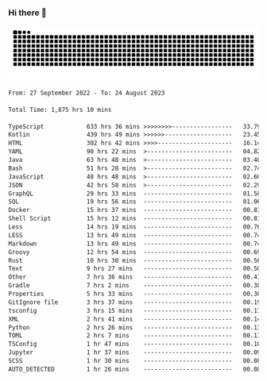 ### Hi there 👋

<picture>
  <source media="(prefers-color-scheme: dark)" srcset="https://raw.githubusercontent.com/heyline/heyline/output/github-contribution-grid-snake-dark.svg">
  <source media="(prefers-color-scheme: light)" srcset="https://raw.githubusercontent.com/heyline/heyline/output/github-contribution-grid-snake.svg">
  <img alt="github contribution grid snake animation" src="https://raw.githubusercontent.com/heyline/heyline/output/github-contribution-grid-snake.svg">
</picture>

<!--START_SECTION:waka-->

```txt
From: 27 September 2022 - To: 24 August 2023

Total Time: 1,875 hrs 10 mins

TypeScript            633 hrs 36 mins >>>>>>>>-----------------   33.79 %
Kotlin                439 hrs 49 mins >>>>>>-------------------   23.45 %
HTML                  302 hrs 42 mins >>>>---------------------   16.14 %
YAML                  90 hrs 22 mins  >------------------------   04.82 %
Java                  63 hrs 48 mins  >------------------------   03.40 %
Bash                  51 hrs 28 mins  >------------------------   02.74 %
JavaScript            48 hrs 48 mins  >------------------------   02.60 %
JSON                  42 hrs 58 mins  >------------------------   02.29 %
GraphQL               29 hrs 33 mins  -------------------------   01.58 %
SQL                   19 hrs 56 mins  -------------------------   01.06 %
Docker                15 hrs 37 mins  -------------------------   00.83 %
Shell Script          15 hrs 12 mins  -------------------------   00.81 %
Less                  14 hrs 19 mins  -------------------------   00.76 %
LESS                  13 hrs 49 mins  -------------------------   00.74 %
Markdown              13 hrs 49 mins  -------------------------   00.74 %
Groovy                12 hrs 54 mins  -------------------------   00.69 %
Rust                  10 hrs 30 mins  -------------------------   00.56 %
Text                  9 hrs 27 mins   -------------------------   00.50 %
Other                 7 hrs 36 mins   -------------------------   00.41 %
Gradle                7 hrs 2 mins    -------------------------   00.38 %
Properties            5 hrs 33 mins   -------------------------   00.30 %
GitIgnore file        3 hrs 37 mins   -------------------------   00.19 %
tsconfig              3 hrs 15 mins   -------------------------   00.17 %
XML                   2 hrs 41 mins   -------------------------   00.14 %
Python                2 hrs 26 mins   -------------------------   00.13 %
TOML                  2 hrs 7 mins    -------------------------   00.11 %
TSConfig              1 hr 47 mins    -------------------------   00.10 %
Jupyter               1 hr 37 mins    -------------------------   00.09 %
SCSS                  1 hr 30 mins    -------------------------   00.08 %
AUTO_DETECTED         1 hr 26 mins    -------------------------   00.08 %
```

<!--END_SECTION:waka-->

